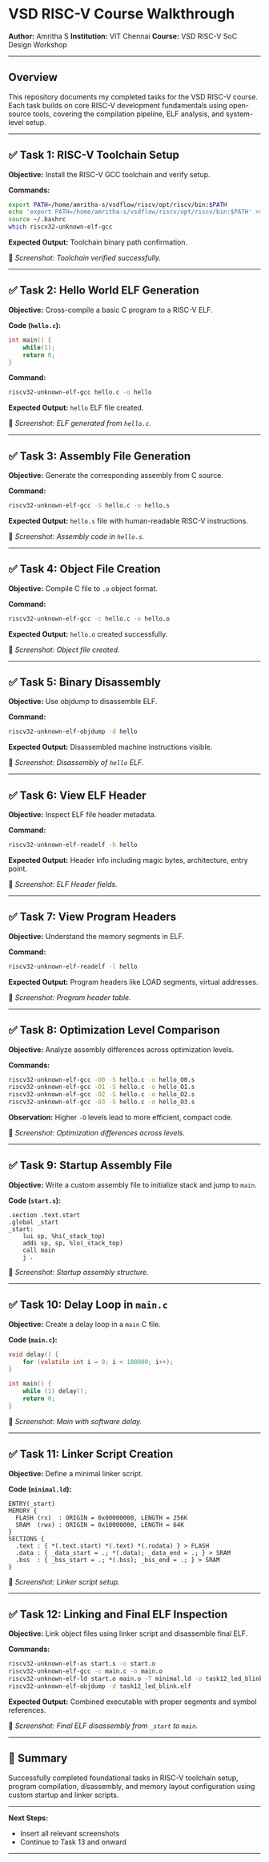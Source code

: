 # VSD RISC-V Course Walkthrough

**Author:** Amritha S
**Institution:** VIT Chennai
**Course:** VSD RISC-V SoC Design Workshop

---

## Overview

This repository documents my completed tasks for the VSD RISC-V course. Each task builds on core RISC-V development fundamentals using open-source tools, covering the compilation pipeline, ELF analysis, and system-level setup.

---

## ✅ Task 1: RISC-V Toolchain Setup

**Objective:** Install the RISC-V GCC toolchain and verify setup.

**Commands:**

```bash
export PATH=/home/amritha-s/vsdflow/riscv/opt/riscv/bin:$PATH
echo 'export PATH=/home/amritha-s/vsdflow/riscv/opt/riscv/bin:$PATH' >> ~/.bashrc
source ~/.bashrc
which riscv32-unknown-elf-gcc
```

**Expected Output:** Toolchain binary path confirmation.

📸 *Screenshot: Toolchain verified successfully.*

---

## ✅ Task 2: Hello World ELF Generation

**Objective:** Cross-compile a basic C program to a RISC-V ELF.

**Code (`hello.c`):**

```c
int main() {
    while(1);
    return 0;
}
```

**Command:**

```bash
riscv32-unknown-elf-gcc hello.c -o hello
```

**Expected Output:** `hello` ELF file created.

📸 *Screenshot: ELF generated from `hello.c`.*

---

## ✅ Task 3: Assembly File Generation

**Objective:** Generate the corresponding assembly from C source.

**Command:**

```bash
riscv32-unknown-elf-gcc -S hello.c -o hello.s
```

**Expected Output:** `hello.s` file with human-readable RISC-V instructions.

📸 *Screenshot: Assembly code in `hello.s`.*

---

## ✅ Task 4: Object File Creation

**Objective:** Compile C file to `.o` object format.

**Command:**

```bash
riscv32-unknown-elf-gcc -c hello.c -o hello.o
```

**Expected Output:** `hello.o` created successfully.

📸 *Screenshot: Object file created.*

---

## ✅ Task 5: Binary Disassembly

**Objective:** Use objdump to disassemble ELF.

**Command:**

```bash
riscv32-unknown-elf-objdump -d hello
```

**Expected Output:** Disassembled machine instructions visible.

📸 *Screenshot: Disassembly of `hello` ELF.*

---

## ✅ Task 6: View ELF Header

**Objective:** Inspect ELF file header metadata.

**Command:**

```bash
riscv32-unknown-elf-readelf -h hello
```

**Expected Output:** Header info including magic bytes, architecture, entry point.

📸 *Screenshot: ELF Header fields.*

---

## ✅ Task 7: View Program Headers

**Objective:** Understand the memory segments in ELF.

**Command:**

```bash
riscv32-unknown-elf-readelf -l hello
```

**Expected Output:** Program headers like LOAD segments, virtual addresses.

📸 *Screenshot: Program header table.*

---

## ✅ Task 8: Optimization Level Comparison

**Objective:** Analyze assembly differences across optimization levels.

**Commands:**

```bash
riscv32-unknown-elf-gcc -O0 -S hello.c -o hello_O0.s
riscv32-unknown-elf-gcc -O1 -S hello.c -o hello_O1.s
riscv32-unknown-elf-gcc -O2 -S hello.c -o hello_O2.s
riscv32-unknown-elf-gcc -O3 -S hello.c -o hello_O3.s
```

**Observation:** Higher `-O` levels lead to more efficient, compact code.

📸 *Screenshot: Optimization differences across levels.*

---

## ✅ Task 9: Startup Assembly File

**Objective:** Write a custom assembly file to initialize stack and jump to `main`.

**Code (`start.s`):**

```assembly
.section .text.start
.global _start
_start:
    lui sp, %hi(_stack_top)
    addi sp, sp, %lo(_stack_top)
    call main
    j .
```

📸 *Screenshot: Startup assembly structure.*

---

## ✅ Task 10: Delay Loop in `main.c`

**Objective:** Create a delay loop in a `main` C file.

**Code (`main.c`):**

```c
void delay() {
    for (volatile int i = 0; i < 100000; i++);
}

int main() {
    while (1) delay();
    return 0;
}
```

📸 *Screenshot: Main with software delay.*

---

## ✅ Task 11: Linker Script Creation

**Objective:** Define a minimal linker script.

**Code (`minimal.ld`):**

```ld
ENTRY(_start)
MEMORY {
  FLASH (rx)  : ORIGIN = 0x00000000, LENGTH = 256K
  SRAM  (rwx) : ORIGIN = 0x10000000, LENGTH = 64K
}
SECTIONS {
  .text : { *(.text.start) *(.text) *(.rodata) } > FLASH
  .data : { _data_start = .; *(.data); _data_end = .; } > SRAM
  .bss  : { _bss_start = .; *(.bss); _bss_end = .; } > SRAM
}
```

📸 *Screenshot: Linker script setup.*

---

## ✅ Task 12: Linking and Final ELF Inspection

**Objective:** Link object files using linker script and disassemble final ELF.

**Commands:**

```bash
riscv32-unknown-elf-as start.s -o start.o
riscv32-unknown-elf-gcc -c main.c -o main.o
riscv32-unknown-elf-ld start.o main.o -T minimal.ld -o task12_led_blink.elf
riscv32-unknown-elf-objdump -d task12_led_blink.elf
```

**Expected Output:** Combined executable with proper segments and symbol references.

📸 *Screenshot: Final ELF disassembly from `_start` to `main`.*

---

## 🧾 Summary

Successfully completed foundational tasks in RISC-V toolchain setup, program compilation, disassembly, and memory layout configuration using custom startup and linker scripts.

---

**Next Steps:**

* Insert all relevant screenshots
* Continue to Task 13 and onward

---

